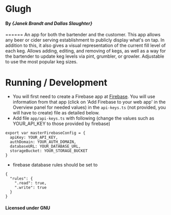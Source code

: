 # Glugh

#### By _**{Janek Brandt and Dallas Slaughter}**_
======
An app for both the bartender and the customer. This app allows any beer or cider serving establishment to publicly display what's on tap. In addition to this, it also gives a visual representation of the current fill level of each keg. Allows adding, editing, and removing of kegs, as well as a way for the bartender to update keg levels via pint, grumbler, or growler. Adjustable to use the most popular keg sizes.



Running / Development
======

* You will first need to create a Firebase app at [Firebase](https://firebase.google.com). You will use information from that app (click on 'Add Firebase to your web app' in the Overview panel for needed values) in the `api-keys.ts` (not provided, you will have to create) file as detailed below.
* Add file `app/api-keys.ts` with following (change the values such as YOUR_API_KEY to those provided by firebase)
```
export var masterFirebaseConfig = {
  apiKey: YOUR_API_KEY,
  authDomain: YOUR_AUTH_DOMAIN,
  databaseURL: YOUR_DATABASE_URL,
  storageBucket: YOUR_STORAGE_BUCKET
}
```

* firebase database rules should be set to
```
{
  "rules": {
    ".read": true,
    ".write": true
  }
}
```


#### Licensed under GNU
